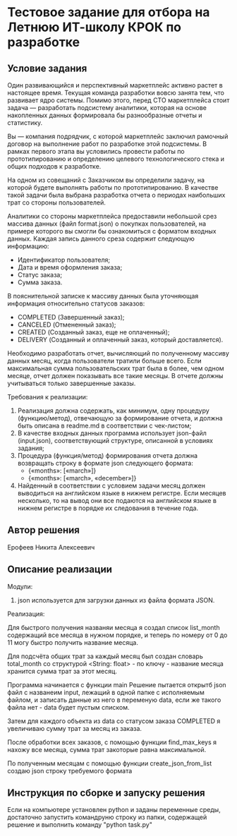 # Тестовое задание для отбора на Летнюю ИТ-школу КРОК по разработке

## Условие задания

Один развивающийся и перспективный маркетплейс активно растет в настоящее время. Текущая команда разработки вовсю занята тем, что развивает ядро системы. Помимо этого, перед CTO маркетплейса стоит задача — разработать подсистему аналитики, которая на основе накопленных данных формировала бы разнообразные отчеты и статистику.

Вы — компания подрядчик, с которой маркетплейс заключил рамочный договор на выполнение работ по разработке этой подсистемы. В рамках первого этапа вы условились провести работы по прототипированию и определению целевого технологического стека и общих подходов к разработке.

На одном из совещаний с Заказчиком вы определили задачу, на которой будете выполнять работы по прототипированию. В качестве такой задачи была выбрана разработка отчета о периодах наибольших трат со стороны пользователей.

Аналитики со стороны маркетплейса предоставили небольшой срез массива данных (файл format.json) о покупках пользователей, на примере которого вы смогли бы ознакомиться с форматом входных данных. Каждая запись данного среза содержит следующую информацию:

- Идентификатор пользователя;
- Дата и время оформления заказа;
- Статус заказа;
- Сумма заказа.

В пояснительной записке к массиву данных была уточняющая информация относительно статусов заказов:

- COMPLETED (Завершенный заказ);
- CANCELED (Отмененный заказ);
- CREATED (Созданный заказ, еще не оплаченный);
- DELIVERY (Созданный и оплаченный заказ, который доставляется).

Необходимо разработать отчет, вычисляющий по полученному массиву данных месяц, когда пользователи тратили больше всего. Если максимальная сумма пользовательских трат была в более, чем одном месяце, отчет должен показывать все такие месяцы. В отчете должны учитываться только завершенные заказы.

Требования к реализации:

1. Реализация должна содержать, как минимум, одну процедуру (функцию/метод), отвечающую за формирование отчета, и должна быть описана в readme.md в соответствии с чек-листом;
2. В качестве входных данных программа использует json-файл (input.json), соответствующий структуре, описанной в условиях задания;
3. Процедура (функция/метод) формирования отчета должна возвращать строку в формате json следующего формата:
   - {«months»: [«march»]}
   - {«months»: [«march», «december»]}
4. Найденный в соответствии с условием задачи месяц должен выводиться на английском языке в нижнем регистре. Если месяцев несколько, то на вывод они все подаются на английском языке в нижнем регистре в порядке их следования в течение года.

## Автор решения

Ерофеев Никита Алексеевич

## Описание реализации

Модули:

1. json используется для загрузки данных из файла формата JSON.

Реализация:

Для быстрого получения названяи месяца я создал список list_month содержащий все месяца в нужном порядке, и теперь по номеру
от 0 до 11 могу быстро получить название месяца.

Для подсчёта общих трат за каждый месяц был создан словарь total_month со структурой <String: float> - по ключу - название месяца хранится сумма трат за этот месяц.

Программа начинается с функции main
Решение пытается открытб json файл с названеим input, лежащий в одной папке с исполняемым файлом, и записать данные из него в переменую data, если же такого файла нет - data будет пустым списком.

Затем для каждого объекта из data со статусом заказа COMPLETED я увеличиваю сумму трат за месяц из заказа.

После обработки всех заказов, с помощью функции find_max_keys я нахожу все месяца, сумма трат закоторые равна максимальной.

По полученным месяцам с помощью функции create_json_from_list создаю json строку требуемого формата

## Инструкция по сборке и запуску решения

Если на компьютере установлен python и заданы переменные среды, достаточно запустить командруню строку из папки, содержащей решение и выполнить команду "python task.py"
